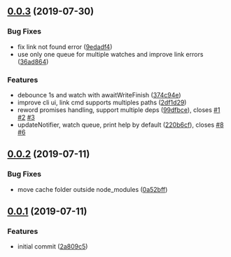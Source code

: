 ## [0.0.3](https://github.com/hugomrdias/connect-deps/compare/v0.0.2...v0.0.3) (2019-07-30)


### Bug Fixes

* fix link not found error ([9edadf4](https://github.com/hugomrdias/connect-deps/commit/9edadf4))
* use only one queue for multiple watches and improve link errors ([36ad864](https://github.com/hugomrdias/connect-deps/commit/36ad864))


### Features

* debounce 1s and watch with awaitWriteFinish ([374c94e](https://github.com/hugomrdias/connect-deps/commit/374c94e))
* improve cli ui, link cmd supports multiples paths ([2df1d29](https://github.com/hugomrdias/connect-deps/commit/2df1d29))
* reword promises handling, support multiple deps ([99dfbce](https://github.com/hugomrdias/connect-deps/commit/99dfbce)), closes [#1](https://github.com/hugomrdias/connect-deps/issues/1) [#2](https://github.com/hugomrdias/connect-deps/issues/2) [#3](https://github.com/hugomrdias/connect-deps/issues/3)
* updateNotifier, watch queue, print help by default ([220b6cf](https://github.com/hugomrdias/connect-deps/commit/220b6cf)), closes [#8](https://github.com/hugomrdias/connect-deps/issues/8) [#6](https://github.com/hugomrdias/connect-deps/issues/6)



## [0.0.2](https://github.com/hugomrdias/connect-deps/compare/v0.0.1...v0.0.2) (2019-07-11)


### Bug Fixes

* move cache folder outside node_modules ([0a52bff](https://github.com/hugomrdias/connect-deps/commit/0a52bff))



## [0.0.1](https://github.com/hugomrdias/connect-deps/compare/2a809c5...v0.0.1) (2019-07-11)


### Features

* initial commit ([2a809c5](https://github.com/hugomrdias/connect-deps/commit/2a809c5))



